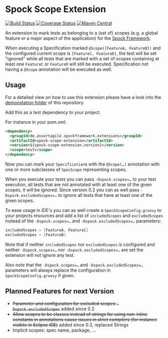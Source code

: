 Spock Scope Extension
=====================

[![Build Status](https://travis-ci.org/mkutz/spock-scope-extension.svg?branch=master)](https://travis-ci.org/mkutz/spock-scope-extension) [![Coverage Status](https://img.shields.io/coveralls/mkutz/spock-scope-extension.svg)](https://coveralls.io/r/mkutz/spock-scope-extension)
[![Maven Central](https://maven-badges.herokuapp.com/maven-central/de.assertagile.spockframework.extensions/spock-scope-extension/badge.svg)](https://maven-badges.herokuapp.com/maven-central/de.assertagile.spockframework.extensions/spock-scope-extension)

An extension to mark tests as belonging to a (set of) scopes (e.g. a global feature or a major aspect of the application) for the [Spock Framework](http://spockframework.org/).

When executing a Specification marked `@Scope([FeatureA, FeatureB])` and the configured current scope is `[FeatureC, FeatureD]`, the test will be set "ignored" while all tests that are marked with a set of scopes containing at least one `FeatureC` or `FeatureD` will still be executed. Specification not having a `@Scope` annotation will be executed as well.

Usage
-----

For a detailed view on how to use this extension please have a look into the [demonstation folder](https://github.com/mkutz/spock-scope-extension/tree/master/demonstration) of this repository.

Add this as a test dependency to your project.

For instance in your pom.xml:
```xml
<dependency>
  <groupId>de.assertagile.spockframework.extensions</groupId>
  <artifactId>spock-scope-extension</artifactId>
  <version>${spock-scope-extension.version}</version>
  <scope>test</scope>
</dependency>
```

Now you can mark your `Specification`s with the `@Scope(…)` annotation with one or more subclasses of `SpecScope` representing scopes.

When you execute your tests you can pass `-Dspock.scopes=…` to your test execution, all tests that are not annotated with at least one of the given scopes, it will be ignored. Since version 0.2 you can as well pass `-Dspock.excludedScopes=…` to ignore all tests that have at least one of the given scopes.

To ease usage in IDE's you can as well create a `SpockScopeConfig.groovy` to your projects resources and add a list of `includedScopes` and `excludedScopes` instead of the `-Dspock.scopes=…` and `-Dspock.excludedScopes=…` parameters:
```groovy
includedScopes = [FeatureA, FeatureC]
excludedScopes = [FeatureB]
```

Note that if neither `includedScopes` nor `excludedScopes` is configured and neither `-Dspock.scopes=…` nor `-Dspock.excludedScopes=…` are set the extension will not ignore any test.

Also note that the `-Dspock.scopes=…` and `-Dspock.excludedScopes=…` parameters will always replace the configuration in `SpockScopeConfig.groovy` if given.

Planned Features for next Version
---------------------------------

* ~~Parameter and configuration for excluded scopes `-Dspock.excludedScopes`~~ added since 0.2
* ~~Allow scopes to be classes instead of strings for using non-inline constants in annotations cause issues in strict compilers (for instance visiblie in Eclipse IDE)~~ added since 0.3, replaced Strings
* Implicit scopes: spec name, package, …
